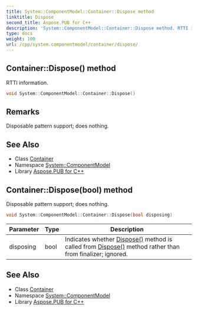 ```yaml
---
title: System::ComponentModel::Container::Dispose method
linktitle: Dispose
second_title: Aspose.PUB for C++
description: 'System::ComponentModel::Container::Dispose method. RTTI information in C++.'
type: docs
weight: 100
url: /cpp/system.componentmodel/container/dispose/
---
```

## Container::Dispose() method


RTTI information.

```cpp
void System::ComponentModel::Container::Dispose()
```

## Remarks


Disposable pattern support; does nothing. 
## See Also

* Class [Container](../)
* Namespace [System::ComponentModel](../../)
* Library [Aspose.PUB for C++](../../../)
## Container::Dispose(bool) method


Disposable pattern support; does nothing.

```cpp
void System::ComponentModel::Container::Dispose(bool disposing)
```


| Parameter | Type | Description |
| --- | --- | --- |
| disposing | bool | Indicates whether [Dispose()](./) method is called from [Dispose()](./) method rather than from finalizer; ignored. |

## See Also

* Class [Container](../)
* Namespace [System::ComponentModel](../../)
* Library [Aspose.PUB for C++](../../../)
